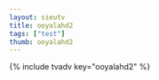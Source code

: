```yaml
--- 
layout: sieutv
title: ooyalahd2
tags: ["test"]
thumb: ooyalahd2
---
```

{% include tvadv key="ooyalahd2" %}
